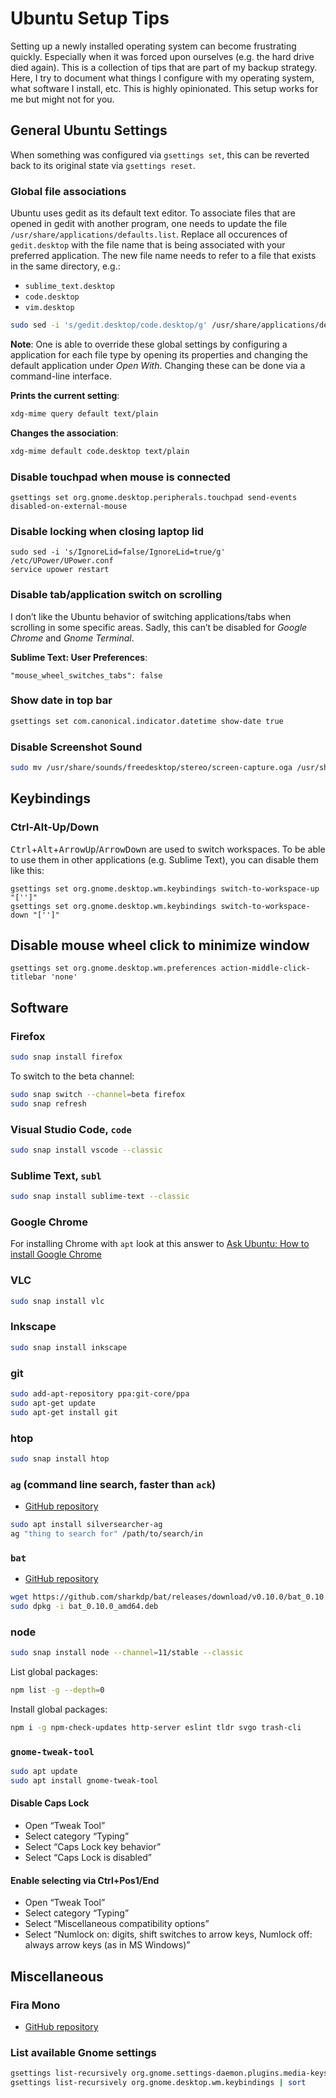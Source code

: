 # Ubuntu Setup Tips

Setting up a newly installed operating system can become frustrating quickly. Especially when it was
forced upon ourselves (e.g. the hard drive died again). This is a collection of tips that are part
of my backup strategy. Here, I try to document what things I configure with my operating system,
what software I install, etc. This is highly opinionated. This setup works for me but might not for
you.



## General Ubuntu Settings

When something was configured via `gsettings set`, this can be reverted back to its original state
via `gsettings reset`.

### Global file associations

Ubuntu uses gedit as its default text editor. To associate files that are opened in gedit with
another program, one needs to update the file `/usr/share/applications/defaults.list`. Replace all
occurences of `gedit.desktop` with the file name that is being associated with your preferred
application. The new file name needs to refer to a file that exists in the same directory, e.g.:

- `sublime_text.desktop`
- `code.desktop`
- `vim.desktop`

```sh
sudo sed -i 's/gedit.desktop/code.desktop/g' /usr/share/applications/defaults.list
```

**Note**: One is able to override these global settings by configuring a application for each file
type by opening its properties and changing the default application under _Open With_. Changing
these can be done via a command-line interface.

**Prints the current setting**:

```sh
xdg-mime query default text/plain
```

**Changes the association**:

```sh
xdg-mime default code.desktop text/plain
```

### Disable touchpad when mouse is connected

```
gsettings set org.gnome.desktop.peripherals.touchpad send-events disabled-on-external-mouse
```

### Disable locking when closing laptop lid

```
sudo sed -i 's/IgnoreLid=false/IgnoreLid=true/g' /etc/UPower/UPower.conf
service upower restart
```

### Disable tab/application switch on scrolling

I don’t like the Ubuntu behavior of switching applications/tabs when scrolling in some specific
areas. Sadly, this can’t be disabled for _Google Chrome_ and _Gnome Terminal_.

**Sublime Text: User Preferences**:

```
"mouse_wheel_switches_tabs": false
```

### Show date in top bar

```sh
gsettings set com.canonical.indicator.datetime show-date true
```

### Disable Screenshot Sound

```sh
sudo mv /usr/share/sounds/freedesktop/stereo/screen-capture.oga /usr/share/sounds/freedesktop/stereo/screen-capture-disabled.oga
```

## Keybindings

### Ctrl-Alt-Up/Down

<kbd>Ctrl</kbd>+<kbd>Alt</kbd>+<kbd>ArrowUp</kbd>/<kbd>ArrowDown</kbd> are used to switch
workspaces. To be able to use them in other applications (e.g. Sublime Text), you can disable them
like this:

```
gsettings set org.gnome.desktop.wm.keybindings switch-to-workspace-up "['']"
gsettings set org.gnome.desktop.wm.keybindings switch-to-workspace-down "['']"
```

## Disable mouse wheel click to minimize window

```
gsettings set org.gnome.desktop.wm.preferences action-middle-click-titlebar 'none'
```



## Software

### Firefox

```sh
sudo snap install firefox
```

To switch to the beta channel:

```sh
sudo snap switch --channel=beta firefox
sudo snap refresh
```

### Visual Studio Code, `code`

```sh
sudo snap install vscode --classic
```

### Sublime Text, `subl`

```sh
sudo snap install sublime-text --classic
```

### Google Chrome

For installing Chrome with `apt` look at this answer to [Ask Ubuntu: How to install Google Chrome](https://askubuntu.com/a/510186)

### VLC

```sh
sudo snap install vlc
```

### Inkscape

```sh
sudo snap install inkscape
```

### git

```sh
sudo add-apt-repository ppa:git-core/ppa
sudo apt-get update
sudo apt-get install git
```

### htop

```sh
sudo snap install htop
```

### `ag` (command line search, faster than `ack`)

- [GitHub repository](https://github.com/ggreer/the_silver_searcher)

```sh
sudo apt install silversearcher-ag
ag "thing to search for" /path/to/search/in
```

### `bat`

- [GitHub repository](https://github.com/sharkdp/bat)

```sh
wget https://github.com/sharkdp/bat/releases/download/v0.10.0/bat_0.10.0_amd64.deb
sudo dpkg -i bat_0.10.0_amd64.deb
```

### node

```sh
sudo snap install node --channel=11/stable --classic
```

List global packages:

```sh
npm list -g --depth=0
```

Install global packages:

```sh
npm i -g npm-check-updates http-server eslint tldr svgo trash-cli
```

### `gnome-tweak-tool`

```sh
sudo apt update
sudo apt install gnome-tweak-tool
```

#### Disable Caps Lock

- Open “Tweak Tool”
- Select category “Typing”
- Select “Caps Lock key behavior”
- Select “Caps Lock is disabled”

#### Enable selecting via Ctrl+Pos1/End

- Open “Tweak Tool”
- Select category “Typing”
- Select “Miscellaneous compatibility options”
- Select “Numlock on: digits, shift switches to arrow keys, Numlock off: always arrow keys (as in MS
  Windows)”



## Miscellaneous

### Fira Mono

- [GitHub repository](https://github.com/mozilla/Fira#download-fira)

### List available Gnome settings

```sh
gsettings list-recursively org.gnome.settings-daemon.plugins.media-keys | sort
gsettings list-recursively org.gnome.desktop.wm.keybindings | sort
```
